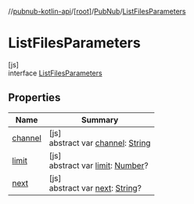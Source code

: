 //[pubnub-kotlin-api](../../../../index.md)/[[root]](../../index.md)/[PubNub](../index.md)/[ListFilesParameters](index.md)

# ListFilesParameters

[js]\
interface [ListFilesParameters](index.md)

## Properties

| Name | Summary |
|---|---|
| [channel](channel.md) | [js]<br>abstract var [channel](channel.md): [String](https://kotlinlang.org/api/core/kotlin-stdlib/kotlin/-string/index.html) |
| [limit](limit.md) | [js]<br>abstract var [limit](limit.md): [Number](https://kotlinlang.org/api/core/kotlin-stdlib/kotlin/-number/index.html)? |
| [next](next.md) | [js]<br>abstract var [next](next.md): [String](https://kotlinlang.org/api/core/kotlin-stdlib/kotlin/-string/index.html)? |
